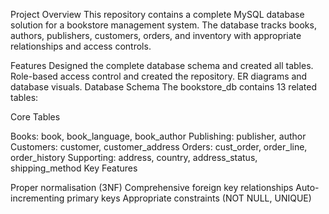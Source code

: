 Project Overview This repository contains a complete MySQL database solution for a bookstore management system. The database tracks books, authors, publishers, customers, orders, and inventory with appropriate relationships and access controls.

Features 
Designed the complete database schema and created all tables.
Role-based access control and created the repository.
ER diagrams and database visuals.
Database Schema The bookstore_db contains 13 related tables:

Core Tables

Books: book, book_language, book_author
Publishing: publisher, author
Customers: customer, customer_address
Orders: cust_order, order_line, order_history
Supporting: address, country, address_status, shipping_method
Key Features

Proper normalisation (3NF)
Comprehensive foreign key relationships
Auto-incrementing primary keys
Appropriate constraints (NOT NULL, UNIQUE)

